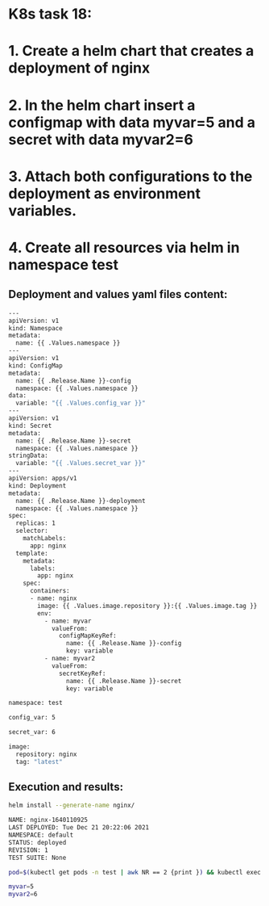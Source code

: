 # K8s task 18:<br/>
# 1. Create a helm chart that creates a deployment of nginx<br/>
# 2. In the helm chart insert a configmap with data myvar=5 and a secret with data myvar2=6<br/>
# 3. Attach both configurations to the deployment as environment variables.<br/>
# 4. Create all resources via helm in namespace test<br/>

## Deployment and values yaml files content:

```bash
---
apiVersion: v1
kind: Namespace
metadata:
  name: {{ .Values.namespace }}
---
apiVersion: v1
kind: ConfigMap
metadata:
  name: {{ .Release.Name }}-config
  namespace: {{ .Values.namespace }}
data:
  variable: "{{ .Values.config_var }}"
---
apiVersion: v1
kind: Secret
metadata:
  name: {{ .Release.Name }}-secret
  namespace: {{ .Values.namespace }}
stringData:
  variable: "{{ .Values.secret_var }}"
---
apiVersion: apps/v1
kind: Deployment
metadata:
  name: {{ .Release.Name }}-deployment
  namespace: {{ .Values.namespace }}
spec:
  replicas: 1
  selector:
    matchLabels:
      app: nginx
  template:
    metadata:
      labels:
        app: nginx
    spec:
      containers:
      - name: nginx
        image: {{ .Values.image.repository }}:{{ .Values.image.tag }}
        env:
          - name: myvar
            valueFrom:
              configMapKeyRef:
                name: {{ .Release.Name }}-config
                key: variable
          - name: myvar2
            valueFrom:
              secretKeyRef:
                name: {{ .Release.Name }}-secret
                key: variable
```

```bash
namespace: test

config_var: 5

secret_var: 6

image:
  repository: nginx
  tag: "latest"
```

## Execution and results:

```bash
helm install --generate-name nginx/ 
```

```bash
NAME: nginx-1640110925
LAST DEPLOYED: Tue Dec 21 20:22:06 2021
NAMESPACE: default
STATUS: deployed
REVISION: 1
TEST SUITE: None
```

```bash
pod=$(kubectl get pods -n test | awk NR == 2 {print }) && kubectl exec -n test $pod -- printenv | grep "^myvar"
```

```bash
myvar=5
myvar2=6
```
